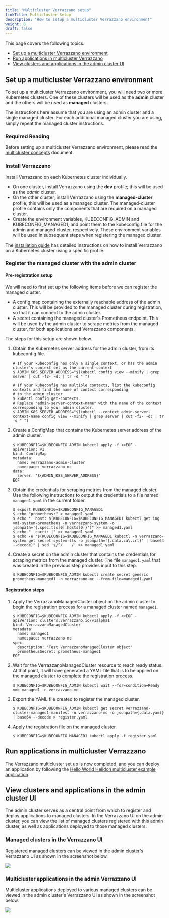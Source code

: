 ```yaml
---
title: "Multicluster Verrazzano setup"
linkTitle: Multicluster Setup
description: "How to setup a multicluster Verrazzano environment"
weight: 8
draft: false
---
```


This page covers the following topics.

- [Set up a multicluster Verrazzano environment](#set-up-a-multicluster-verrazzano-environment)
- [Run applications in multicluster Verrazzano](#run-applications-in-multicluster-verrazzano)
- [View clusters and applications in the admin cluster UI](#view-clusters-and-applications-in-the-admin-cluster-ui)

## Set up a multicluster Verrazzano environment

To set up a multicluster Verrazzano environment, you will need two or more Kubernetes clusters. One of these clusters
will be used as the **admin** cluster and the others will be used as **managed** clusters.

The instructions here assume that you are using an admin cluster and a single managed cluster. For each additional managed
cluster you are using, simply repeat the managed cluster instructions.

### Required Reading

Before setting up a multicluster Verrazzano environment, please read the 
[multicluster concepts](../../../concepts/verrazzanomulticluster "multicluster concepts") document.

### Install Verrazzano

Install Verrazzano on each Kubernetes cluster individually.

- On one cluster, install Verrazzano using the **dev** profile; this will be used as the *admin* cluster.
- On the other cluster, install Verrazzano using the **managed-cluster** profile; this will be used as a
  managed cluster. The managed-cluster profile contains only the components that are required on a managed cluster.
- Create the environment variables, KUBECONFIG_ADMIN and KUBECONFIG_MANAGED1, and point them to the kubeconfig file for 
  the admin and managed cluster, respectively. These environment variables will be used in subsequent steps when
  registering the managed cluster.  

The [installation guide](../../install/installation) has detailed instructions on how to install Verrazzano on a
Kubernetes cluster using a specific profile. 

### Register the managed cluster with the admin cluster

#### Pre-registration setup
We will need to first set up the following items before we can register the managed cluster.
- A config map containing the externally reachable address of the admin cluster. This will be provided to the managed
  cluster during registration, so that it can connect to the admin cluster.
- A secret containing the managed cluster's Prometheus endpoint. This will be used by the admin cluster to scrape
  metrics from the managed cluster, for both applications and Verrazzano components.

The steps for this setup are shown below.

1. Obtain the Kubernetes server address for the admin cluster, from its kubeconfig file.
    ```
    # If your kubeconfig has only a single context, or has the admin cluster's context set as the current-context
    $ ADMIN_K8S_SERVER_ADDRESS="$(kubectl config view --minify | grep server | cut -f2- -d: | tr -d " ")

    # If your kubeconfig has multiple contexts, list the kubeconfig contexts and find the name of context corresponding
    # to the admin cluster
    $ kubectl config get-contexts
    # Replace "admin-server-context-name" with the name of the context corresponding to your admin cluster.
    $ ADMIN_K8S_SERVER_ADDRESS="$(kubectl --context admin-server-context-name config view --minify | grep server | cut -f2- -d: | tr -d " ")
    ```

1. Create a ConfigMap that contains the Kubernetes server address of the admin cluster.
    ```
    $ KUBECONFIG=$KUBECONFIG_ADMIN kubectl apply -f <<EOF -
    apiVersion: v1
    kind: ConfigMap
    metadata:
      name: verrazzano-admin-cluster
      namespace: verrazzano-mc
    data:
      server: "${ADMIN_K8S_SERVER_ADDRESS}"
    EOF
    ```

1. Obtain the credentials for scraping metrics from the managed cluster.  Use the following instructions to output the credentials to a file named `managed1.yaml` in the current folder.
   ```
   $ export KUBECONFIG=$KUBECONFIG_MANAGED1
   $ echo "prometheus:" > managed1.yaml
   $ echo "  host: $(KUBECONFIG=$KUBECONFIG_MANAGED1 kubectl get ing vmi-system-prometheus -n verrazzano-system -o jsonpath='{.spec.tls[0].hosts[0]}')" >> managed1.yaml
   $ echo "  cacrt: |" >> managed1.yaml
   $ echo -e "$(KUBECONFIG=$KUBECONFIG_MANAGED1 kubectl -n verrazzano-system get secret system-tls -o jsonpath='{.data.ca\.crt}' | base64 --decode)" | sed 's/^/    /' >> managed1.yaml
   ```

1. Create a secret on the admin cluster that contains the credentials for scraping metrics from the managed cluster.
   The file `managed1.yaml` that was created in the previous step provides input to this step.
   ```
   $ KUBECONFIG=$KUBECONFIG_ADMIN kubectl create secret generic prometheus-managed1 -n verrazzano-mc --from-file=managed1.yaml
   ```

#### Registration steps
1. Apply the VerrazzanoManagedCluster object on the admin cluster to begin the registration process for a managed cluster named `managed1`.
   ```
   $ KUBECONFIG=$KUBECONFIG_ADMIN kubectl apply -f <<EOF -
   apiVersion: clusters.verrazzano.io/v1alpha1
   kind: VerrazzanoManagedCluster
   metadata:
     name: managed1
     namespace: verrazzano-mc
   spec:
     description: "Test VerrazzanoManagedCluster object"
     prometheusSecret: prometheus-managed1
   EOF
   ```
1. Wait for the VerrazzanoManagedCluster resource to reach ready status. At that point, it will have generated a YAML
   file that is to be applied on the managed cluster to complete the registration process.
   ```
   $ KUBECONFIG=$KUBECONFIG_ADMIN kubectl wait --for=condition=Ready vmc managed1 -n verrazzano-mc
   ```
1. Export the YAML file created to register the managed cluster.
   ```
   $ KUBECONFIG=$KUBECONFIG_ADMIN kubectl get secret verrazzano-cluster-managed1-manifest -n verrazzano-mc -o jsonpath={.data.yaml} | base64 --decode > register.yaml
   ```

1. Apply the registration file on the managed cluster.
   ```
   $ KUBECONFIG=$KUBECONFIG_MANAGED1 kubectl apply -f register.yaml
   ```

## Run applications in multicluster Verrazzano

The Verrazzano multicluster set up is now completed, and you can deploy an application by following the [Hello World Helidon multicluster example application](https://github.com/verrazzano/verrazzano/tree/master/examples/multicluster/hello-helidon).

## View clusters and applications in the admin cluster UI

The admin cluster serves as a central point from which to register and deploy applications to managed clusters.
In the Verrazzano UI on the admin cluster, you can view the list of managed clusters registered with this admin cluster,
as well as applications deployed to those managed clusters. 

### Managed clusters in the Verrazzano UI

Registered managed clusters can be viewed in the admin cluster's Verrazzano UI as shown in the screenshot below.

![](../../../images/multicluster/MCClustersScreenshot.png)

### Multicluster applications in the admin Verrazzano UI

Multicluster applications deployed to various managed clusters can be viewed in the admin cluster's Verrazzano UI as
shown in the screenshot below.

![](../../../images/multicluster/MCAppScreenshot.png)
